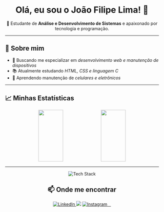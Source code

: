 <h1 align="center">Olá, eu sou o João Filipe Lima! 👋</h1>

<p align="center">
  🚀 Estudante de <strong>Análise e Desenvolvimento de Sistemas</strong> e apaixonado por tecnologia e programação.
</p>

---

## 📜 Sobre mim

- 🎯 Buscando me especializar em *desenvolvimento web e manutenção de dispositivos*  
- 📚 Atualmente estudando *HTML, CSS e linguagem C*  
- 🔧 Aprendendo manutenção de *celulares e eletrônicos*   

---
## 📈 Minhas Estatísticas  

<div align="center" >
  
  <img src="https://github-readme-stats.vercel.app/api?username=joaofilipe17&show_icons=true&theme=gruvbox&count_private=true" width="40%" height="170px"></img>  <img src="https://github-readme-stats.vercel.app/api/top-langs/?username=joaofilipe17&layout=compact&theme=gruvbox" width="40%" height="170px"></img>

</div>

---
<p align="center">
  <img src="https://skillicons.dev/icons?i=html,css,c" alt="Tech Stack" />
</p>


<h2 align="center">📫 Onde me encontrar</h2>  

<p align="center">
  <a href="https://linkedin.com/in/joao-filipe-lima-b22969331" target="_blank">
    <img src="https://img.shields.io/badge/-LinkedIn-blue?style=for-the-badge&logo=linkedin&logoColor=white" alt="LinkedIn">
  </a>
  
  <a href = "mailto:joaofilipetavares123@gmail.com">
    <img src="https://img.shields.io/badge/-Gmail-%23333?style=for-the-badge&logo=gmail&logoColor=white" target="_blank"></a>
  </a>
  <a href="https://www.instagram.com/seu_instagram" target="_blank">
    <img src="https://img.shields.io/badge/-Instagram-purple?style=for-the-badge&logo=instagram&logoColor=white" alt="Instagram">
  </a>
</p>
